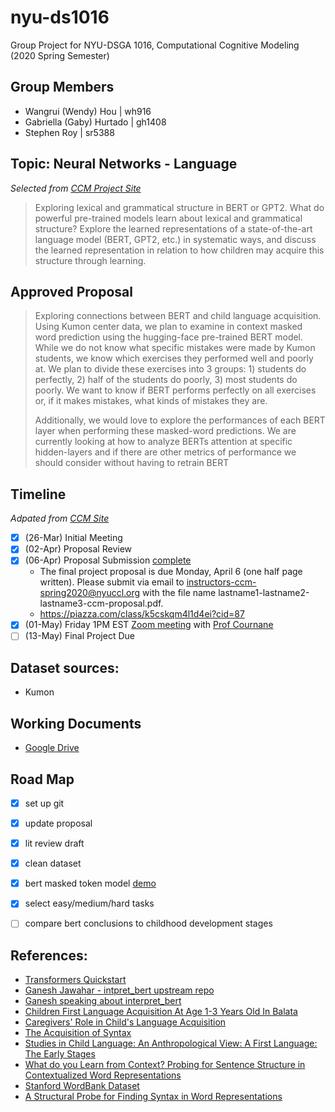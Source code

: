 # nyu-ds1016
Group Project for NYU-DSGA 1016, Computational Cognitive Modeling (2020 Spring Semester)

## Group Members
* Wangrui (Wendy) Hou  |  wh916
* Gabriella (Gaby) Hurtado  |  gh1408
* Stephen Roy  |  sr5388

## Topic: Neural Networks - Language
_Selected from [CCM Project Site](https://brendenlake.github.io/CCM-site/final_project_ideas.html)_  
>Exploring lexical and grammatical structure in BERT or GPT2. What do powerful pre-trained models learn about lexical and grammatical structure? Explore the learned representations of a state-of-the-art language model (BERT, GPT2, etc.) in systematic ways, and discuss the learned representation in relation to how children may acquire this structure through learning.

## Approved Proposal
>Exploring connections between BERT and child language acquisition. Using Kumon center data, we plan to examine in context masked word prediction using the hugging-face pre-trained BERT model. While we do not know what specific mistakes were made by Kumon students, we know which exercises they performed well and poorly at. We plan to divide these exercises into 3 groups: 1) students do perfectly, 2) half of the students do poorly, 3) most students do poorly. We want to know if BERT performs perfectly on all exercises or, if it makes mistakes, what kinds of mistakes they are. 
> 
>Additionally, we would love to explore the performances of each BERT layer when performing these masked-word predictions. We are currently looking at how to analyze BERTs attention at specific hidden-layers and if there are other metrics of performance we should consider without having to retrain BERT

## Timeline
_Adpated from [CCM Site](https://brendenlake.github.io/CCM-site/#final-project)_
- [x] (26-Mar) Initial Meeting
- [x] (02-Apr) Proposal Review
- [x] (06-Apr) Proposal Submission [complete](#approved-proposal)
  * The final project proposal is due Monday, April 6 (one half page written). Please submit via email to instructors-ccm-spring2020@nyuccl.org with the file name lastname1-lastname2-lastname3-ccm-proposal.pdf.
  * https://piazza.com/class/k5cskqm4l1d4ei?cid=87
- [x] (01-May) Friday 1PM EST [Zoom meeting](https://nyu.zoom.us/j/5079167320) with [Prof Cournane](https://wp.nyu.edu/cournane/)
- [ ] (13-May) Final Project Due

## Dataset sources: 
* Kumon

## Working Documents
* [Google Drive](https://drive.google.com/drive/folders/16DHSToewAcIkIytzBF9Lzkr-OV284a1c)

## Road Map
- [x] set up git
- [x] update proposal
- [x] lit review draft
- [x] clean dataset
- [x] bert masked token model [demo](./src/demo.ipynb)
- [x] select easy/medium/hard tasks
- [ ] compare bert conclusions to childhood development stages


## References:
* [Transformers Quickstart](https://huggingface.co/transformers/quickstart.html)
* [Ganesh Jawahar - intpret_bert upstream repo](https://ganeshjawahar.github.io/)
* [Ganesh speaking about interpret_bert](https://vimeo.com/384961703)
* [Children First Language Acquisition At Age 1-3 Years Old In Balata](http://www.iosrjournals.org/iosr-jhss/papers/Vol20-issue8/Version-5/F020855157.pdf)
* [Caregivers' Role in Child's Language Acquisition](https://dspace.univ-adrar.dz/jspui/handle/123456789/2476)
* [The Acquisition of Syntax](https://linguistics.ucla.edu/people/hyams/28%20Hyams-Orfitelli.final.pdf)
* [Studies in Child Language: An Anthropological View: A First Language: The Early Stages](https://www.researchgate.net/publication/249422499_Studies_in_Child_Language_An_Anthropological_View_A_First_Language_The_Early_Stages_Roger_Brown_Language_Acquisition_and_Communicative_Choice_Susan_Ervin-Tripp_Studies_of_Child_Language_Development_Ch)
* [What do you Learn from Context? Probing for Sentence Structure in Contextualized Word Representations](https://openreview.net/pdf?id=SJzSgnRcKX)
* [Stanford WordBank Dataset](http://wordbank.stanford.edu/analyses)
* [A Structural Probe for Finding Syntax in Word Representations](https://nlp.stanford.edu/pubs/hewitt2019structural.pdf)
